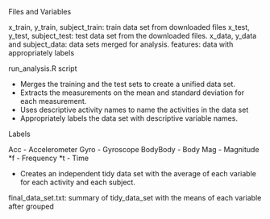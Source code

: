 Files and Variables

x_train, y_train, subject_train: train data set from downloaded files
x_test, y_test, subject_test: test data set from the downloaded files.
x_data, y_data and subject_data: data sets merged for analysis.
features: data with appropriately labels

run_analysis.R script

- Merges the training and the test sets to create a unified data set.
- Extracts the measurements on the mean and standard deviation for each measurement. 
- Uses descriptive activity names to name the activities in the data set
- Appropriately labels the data set with descriptive variable names. 

Labels

Acc - Accelerometer
Gyro - Gyroscope
BodyBody - Body
Mag - Magnitude
*f - Frequency
*t - Time

- Creates an independent tidy data set with the average of each variable for each activity and each subject.

final_data_set.txt: summary of tidy_data_set with the means of each variable after grouped